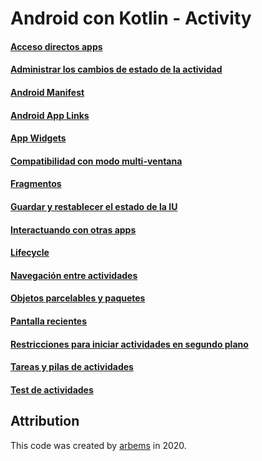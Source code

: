 # Android con Kotlin - Activity

#### [Acceso directos apps](https://github.com/arbems/Android-with-Kotlin-Activity/tree/master/activity-(shortcuts-to-apps))

#### [Administrar los cambios de estado de la actividad](https://github.com/arbems/Android-with-Kotlin-Activity/tree/master/activity-(manage-activity-status-changes))

#### [Android Manifest](https://github.com/arbems/Android-with-Kotlin-Activity/tree/master/activity-(android-manifest))

#### [Android App Links](https://github.com/arbems/Android-with-Kotlin-Activity/tree/master/activity-(android-app-links))

#### [App Widgets](https://github.com/arbems/Android-with-Kotlin-Activity/tree/master/activity-(app-widgets))

#### [Compatibilidad con modo multi-ventana](https://github.com/arbems/Android-with-Kotlin-Activity/tree/master/activity-(multi-window-compatibility))

#### [Fragmentos](https://github.com/arbems/Android-with-Kotlin-Activity/tree/master/activity-(save-and-reset-ui-status))

#### [Guardar y restablecer el estado de la IU](https://github.com/arbems/Android-with-Kotlin-Activity/tree/master/activity-(save-and-reset-ui-status))

#### [Interactuando con otras apps](https://github.com/arbems/Android-with-Kotlin-Activity/tree/master/activity-(interacting-with-other-apps))

#### [Lifecycle](https://github.com/arbems/Android-with-Kotlin-Activity/tree/master/activity-(manage-activity-status-changes)) 

#### [Navegación entre actividades](https://github.com/arbems/Android-with-Kotlin-Activity/tree/master/activity-(navigation-between-activities))

#### [Objetos parcelables y paquetes](https://github.com/arbems/Android-with-Kotlin-Activity/tree/master/activity-(parceable-and-bundle))

#### [Pantalla recientes](https://github.com/arbems/Android-with-Kotlin-Activity/tree/master/activity-(recent-screens))

#### [Restricciones para iniciar actividades en segundo plano](https://github.com/arbems/Android-with-Kotlin-Activity/tree/master/activity-(restrictions-for-starting-background-activities))

#### [Tareas y pilas de actividades](https://github.com/arbems/Android-with-Kotlin-Activity/tree/master/activity-(tasks-and-stacks-of-activities))

#### [Test de actividades](https://github.com/arbems/Android-with-Kotlin-Activity/tree/master/activity-(activities-test))

## Attribution

This code was created by [arbems](https://github.com/arbems) in 2020.